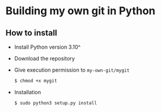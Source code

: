 # Building my own git in Python

## How to install

- Install Python version 3.10^
- Download the repository
- Give execution permission to `my-own-git/mygit`

    ```bash
    $ chmod +x mygit
    ```

- Installation

  ```bash
  $ sudo python3 setup.py install
  ```
